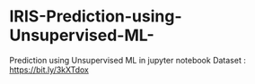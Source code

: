 # IRIS-Prediction-using-Unsupervised-ML-
Prediction using Unsupervised ML in jupyter notebook Dataset : https://bit.ly/3kXTdox
